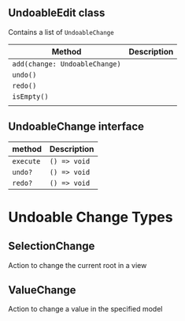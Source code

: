 ## UndoableEdit class

Contains a list of `UndoableChange`

| Method | Description |
| -- | -- |
| `add(change: UndoableChange)` | |
| `undo()` | |
| `redo()` | |
| `isEmpty()` | |
| | |

## UndoableChange interface

| method | Description |
| -- | -- |
| `execute` | `() => void` |
| `undo?` | `() => void` |
| `redo?` | `() => void` |

# Undoable Change Types

## SelectionChange

Action to change the current root in a view

## ValueChange
Action to change a value in the specified model
